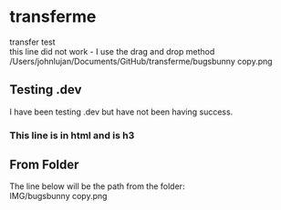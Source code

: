 # transferme
transfer test  
this line did not work - I use the drag and drop method  /Users/johnlujan/Documents/GitHub/transferme/bugsbunny copy.png

## Testing .dev
I have been testing .dev but have not been having success. 
<H3>This line is in html and is h3</H3>  

## From Folder
The line below will be the path from the folder:  
IMG/bugsbunny copy.png